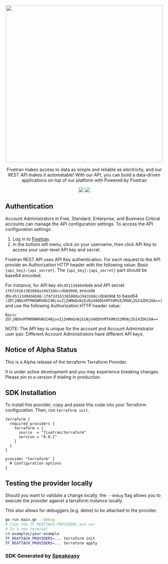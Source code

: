 <div align="center">
    <img src="https://user-images.githubusercontent.com/68016351/223284832-d571065b-026c-46d4-88a6-a895afeb8c97.png" width="500">
    <p> Fivetran makes access to data as simple and reliable as electricity, and our REST API makes it automatable! With our API, you can build a data-driven applications on top of our platform with Powered by Fivetran </p>
    <a href="https://developers.fivetran.com/openapi/reference/v1/overview/"><img src="https://img.shields.io/static/v1?label=Docs&message=API Ref&color=000000&style=for-the-badge" /></a>
    <a href="https://opensource.org/licenses/MIT"><img src="https://img.shields.io/badge/License-MIT-blue.svg?style=for-the-badge" /></a>
</div>

## Authentication

Account Administrators in Free, Standard, Enterprise, and Business Critical accounts can manage the API configuration settings. To access the API configuration settings:

1) Log in to [Fivetran](https://fivetran.com/login).
2) In the bottom left menu, click on your username, then click API Key to access your user-level API key and secret.

Fivetran REST API uses API Key authentication. For each request to the API provide an Authorization HTTP header with the following value: Basic `{api_key}:{api_secret}`. The `{api_key}:{api_secret}` part should be base64 encoded.

For instance, for API key `d9c4511349dd4b86` and API secret `1f6f2d161365888a1943160ccdb8d968`, encode d`9c4511349dd4b86:1f6f2d161365888a1943160ccdb8d968` to base64 `(ZDljNDUxMTM0OWRkNGI4NjoxZjZmMmQxNjEzNjU4ODhhMTk0MzE2MGNjZGI4ZDk2OA==)` and use the following Authorization HTTP header value:

`Basic ZDljNDUxMTM0OWRkNGI4NjoxZjZmMmQxNjEzNjU4ODhhMTk0MzE2MGNjZGI4ZDk2OA==`

NOTE: The API key is unique for the account and Account Administrator user pair. Different Account Administrators have different API keys.


<!-- Start SDK Installation -->
## Notice of Alpha Status

This is a Alpha release of the terraform Terraform Provider. 

It is under active development and you may experience breaking changes. Please pin to a version if trialing in production.

## SDK Installation

To install this provider, copy and paste this code into your Terraform configuration. Then, run `terraform init`.

```hcl
terraform {
  required_providers {
    terraform = {
      source  = "fivetran/terraform"
      version = "0.0.1"
    }
  }
}

provider "terraform" {
  # Configuration options
}
```
<!-- End SDK Installation -->

<!-- Start SDK Example Usage -->
## Testing the provider locally

Should you want to validate a change locally, the `--debug` flag allows you to execute the provider against a terraform instance locally.

This also allows for debuggers (e.g. delve) to be attached to the provider.

```sh
go run main.go --debug
# Copy the TF_REATTACH_PROVIDERS env var
# In a new terminal
cd examples/your-example
TF_REATTACH_PROVIDERS=... terraform init
TF_REATTACH_PROVIDERS=... terraform apply
```
<!-- End SDK Example Usage -->

<!-- Start SDK Available Operations -->

<!-- End SDK Available Operations -->

### SDK Generated by [Speakeasy](https://docs.speakeasyapi.dev/docs/using-speakeasy/client-sdks)
